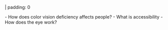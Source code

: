| padding: 0


<div class="grid" style="padding:var(--base8) var(--base2);">

<f-section-card title="1: Explore color blindness" section="explore-cb">
- How does color vision deficiency affects people?
</f-section-card>


<f-section-card title="2: Accessibility" section="accessibility">
- What is accessibility
</f-section-card>


<f-section-card title="3: The eye" section="eye">
- How does the eye work?
</f-section-card>







<!-- <f-section-card
  title="Test"
  section="test"
  :completed="get('completed')"
>{{ get('completed') ? 'Test done' : 'Do a test!' }}</f-section-card> -->
</div>



<!-- 
<div class="grid" style="--cols: 1fr 1fr 1fr; --gap: var(--base);">
        <f-card v-on:click.native="send('goto', 'cbSimulator')" style="border: 0px solid var(--primary); font-weight: normal;" :color="color('white')" :background="color('purple')">Start here</f-card>
        <f-card v-on:click.native="send('goto', 'cbSafari')"  style="font-weight: normal;" :color="color('yellow')">
            <h5 style="color: var(--darkgray);">Photo safari</h5>
        </f-card>
</div> -->